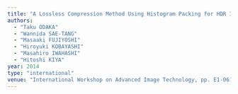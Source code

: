```yaml
---
title: "A Lossless Compression Method Using Histogram Packing for HDR Images in OpenEXR Format"
authors:
  - "Taku ODAKA"
  - "Wannida SAE-TANG"
  - "Masaaki FUJIYOSHI"
  - "Hiroyuki KOBAYASHI"
  - "Masahiro IWAHASHI"
  - "Hitoshi KIYA"
year: 2014
type: "international"
venue: "International Workshop on Advanced Image Technology, pp. E1-061, Bangkok, Thailand, 2014-01-07."
---
```

